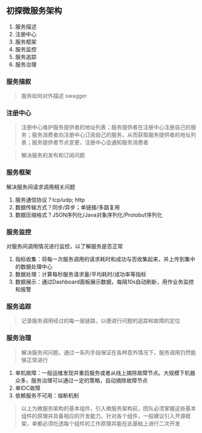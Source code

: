 ## 初探微服务架构

1. 服务描述
2. 注册中心
3. 服务框架
4. 服务监控
5. 服务追踪
6. 服务治理

### 服务描叙
> 服务如何对外描述  swagger

### 注册中心
> 注册中心维护服务提供者的地址列表；服务提供者在注册中心注册自己的服务；服务消费者向注册中心订阅自己的服务，从而获取服务提供者的地址列表；服务提供者节点变更，注册中心会通知服务消费者

> 解决服务的发布和订阅问题

### 服务框架
解决服务间请求调用相关问题

1. 服务通信协议？tcp/udp; http
2. 数据传输方式？同步/异步；单链接/多路复用
3. 数据压缩格式？JSON序列化/Java对象序列化/Protobuf序列化

### 服务监控
对服务间调用情况进行监控，以了解服务是否正常

1. 指标收集：将每一次服务调用的请求耗时和成功与否收集起来，并上传到集中的数据处理中心
2. 数据处理：计算每秒服务请求量/平均耗时/成功率等指标
3. 数据展示：通过Dashboard面板展示数据，每隔10s自动刷新，用作业务监控和报警

### 服务追踪
> 记录服务调用经过的每一层链路，以便进行问题的追踪和故障的定位

### 服务治理
>解决服务间问题，通过一系列手段保证在各种意外情况下，服务调用仍然能够正常进行

1. 单机故障：一般运维发现并重启服务或者从线上摘除故障节点。大规模下机器众多，服务治理可以通过一定的策略，自动摘除故障节点
2. 单IDC故障
3. 依赖服务不可用：熔断机制


> 以上为微服务架构的基本组件，引入微服务架构前，团队必须掌握这些基本组件的原理并具备相应的开发能力。针对各个组件，一般建议引入开源框架，单都必须吃透每个组件的工作原理并能在此基础上进行二次开发